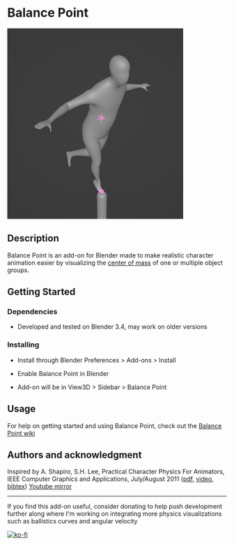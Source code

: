 # Balance Point

![Balancing Figure](/images/balance_point_intro.gif)

## Description

Balance Point is an add-on for Blender made to make realistic character
animation easier by visualizing the [center of
mass](https://en.wikipedia.org/wiki/Center_of_mass) of one or multiple object
groups.

## Getting Started

### Dependencies

* Developed and tested on Blender 3.4, may work on older versions

### Installing

* Install through Blender Preferences > Add-ons > Install

* Enable Balance Point in Blender

* Add-on will be in View3D > Sidebar > Balance Point

## Usage

For help on getting started and using Balance Point, check out the [Balance
Point wiki](https://github.com/rdat5/Balance-Point/wiki)

## Authors and acknowledgment

Inspired by A. Shapiro, S.H. Lee, Practical Character Physics For Animators,
IEEE Computer Graphics and Applications, July/August 2011
([pdf](https://www.arishapiro.com/Practical_Character_Physics_Shapiro_Lee.pdf),
[video](https://www.arishapiro.com/practical_character_physics.mov),
[bibtex](https://www.arishapiro.com/bibtex/practicalcharacterphysics.bib))
[Youtube mirror](https://www.youtube.com/watch?v=s1jpnnqPsMk)

***

If you find this add-on useful, consider donating to help push development
further along where I'm working on integrating more physics visualizations such
as ballistics curves and angular velocity

[![ko-fi](https://ko-fi.com/img/githubbutton_sm.svg)](https://ko-fi.com/R6R2JHVA9)